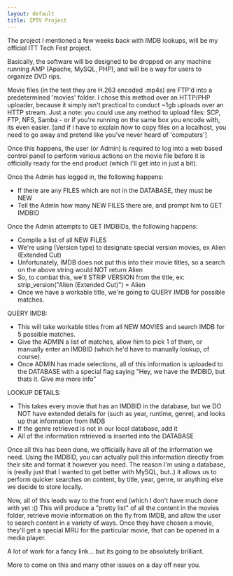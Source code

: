 ```yaml
---
layout: default
title: IPTV Project
---
```


The project I mentioned a few weeks back with IMDB lookups, will be my
official ITT Tech Fest project.

Basically, the software will be designed to be dropped on any machine running
AMP (Apache, MySQL, PHP), and will be a way for users to organize DVD rips.

Movie files (in the test they are H.263 encoded .mp4s) are FTP'd into a
predetermined 'movies' folder. I chose this method over an HTTP/PHP uploader,
because it simply isn't practical to conduct ~1gb uploads over an HTTP stream.
Just a note: you could use any method to upload files: SCP, FTP, NFS, Samba -
or if you're running on the same box you encode with, its even easier. [and if
i have to explain _how_ to copy files on a localhost, you need to go
away and pretend like you've never heard of 'computers']

Once this happens, the user (or Admin) is required to log into a web based
control panel to perform various actions on the movie file before it is
officially ready for the end product (which I'll get into in just a bit).

Once the Admin has logged in, the following happens:

* If there are any FILES which are not in the DATABASE, they must be NEW
* Tell the Admin how many NEW FILES there are, and prompt him to GET IMDBID

Once the Admin attempts to GET IMDBIDs, the following happens:

* Compile a list of all NEW FILES
* We're using (Version type) to designate special version movies, ex Alien
  (Extended Cut)
* Unfortunately, IMDB does not put this into their movie titles, so a search
  on the above string would NOT return Alien
* So, to combat this, we'll STRIP VERSION from the title, ex:
  strip_version("Alien (Extended Cut)") = Alien
* Once we have a workable title, we're going to QUERY IMDB for possible
  matches.

QUERY IMDB:

* This will take workable titles from all NEW MOVIES and search IMDB for 5
  possible matches.
* Give the ADMIN a list of matches, allow him to pick 1 of them, or manually
  enter an IMDBID (which he'd have to manually lookup, of course).
* Once ADMIN has made selections, all of this information is uploaded to the
  DATABASE with a special flag saying "Hey, we have the IMDBID, but thats it.
  Give me more info"

LOOKUP DETAILS:

* This takes every movie that has an IMDBID in the database, but we DO NOT
  have extended details for (such as year, runtime, genre), and looks up that
  information from IMDB
* If the genre retrieved is not in our local database, add it
* All of the information retrieved is inserted into the DATABASE

Once all this has been done, we officially have all of the information we
need. Using the IMDBID, you can actually pull this information directly from
their site and format it however you need. The reason I'm using a database, is
(really just that I wanted to get better with MySQL, but..) it allows us to
perform quicker searches on content, by title, year, genre, or anything else
we decide to store locally.

Now, all of this leads way to the front end (which I don't have much done with
yet :() This will produce a "pretty list" of all the content in the movies
folder, retrieve movie information on the fly from IMDB, and allow the user to
search content in a variety of ways. Once they have chosen a movie, they'll
get a special MRU for the particular movie, that can be opened in a media
player.

A lot of work for a fancy link... but its going to be absolutely brilliant.

More to come on this and many other issues on a day off near you.
